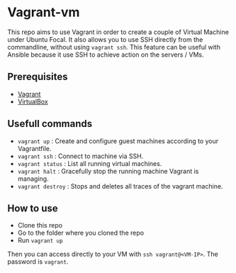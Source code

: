 # Vagrant-vm

This repo aims to use Vagrant in order to create a couple of Virtual Machine under Ubuntu Focal. It also allows you to use SSH directly from the commandline, without using `vagrant ssh`. This feature can be useful with Ansible because it use SSH to achieve action on the servers / VMs. 

## Prerequisites

- [Vagrant](https://www.vagrantup.com/downloads.html)
- [VirtualBox](https://www.virtualbox.org/wiki/Downloads)

## Usefull commands

- `vagrant up` : Create and configure guest machines according to your Vagrantfile.
- `vagrant ssh` : Connect to machine via SSH.
- `vagrant status` : List all running virtual machines.
- `vagrant halt` : Gracefully stop the running machine Vagrant is managing.
- `vagrant destroy` : Stops and deletes all traces of the vagrant machine.

## How to use

- Clone this repo
- Go to the folder where you cloned the repo
- Run `vagrant up`

Then you can access directly to your VM with `ssh vagrant@<VM-IP>`. The password is `vagrant`.